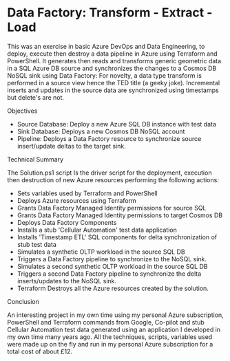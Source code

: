 # Data Factory: Transform - Extract - Load
This was an exercise in basic Azure DevOps and Data Engineering, to deploy, execute then destroy a data pipeline in Azure using Terraform and PowerShell. It generates then reads and transforms generic geometric data in a SQL Azure DB source and synchronizes the changes to a Cosmos DB NoSQL sink using Data Factory: For novelty, a data type transform is performed in a source view hence the TED title (a geeky joke). Incremental inserts and updates in the source data are synchronized using timestamps but delete's are not. 

Objectives

 - Source Database: Deploy a new Azure SQL DB instance with test data
 - Sink Database: Deploys a new Cosmos DB NoSQL account
 - Pipeline: Deploys a Data Factory resource to synchronize source insert/update deltas to the target sink.

Technical Summary 

The Solution.ps1 script Is the driver script for the deployment, execution then destruction of new Azure resources performing the following actions:
 - Sets variables used by Terraform and PowerShell
 - Deploys Azure resources using Terraform
 - Grants Data Factory Managed Identity permissions for source SQL
 - Grants Data Factory Managed Identity permissions to target Cosmos DB
 - Deploys Data Factory Components
 - Installs a stub 'Cellular Automation' test data application 
 - Installs 'Timestamp ETL' SQL components for delta synchronization of stub test data 
 - Simulates a synthetic OLTP workload in the source SQL DB
 - Triggers a Data Factory pipeline to synchronize to the NoSQL sink.
 - Simulates a second synthetic OLTP workload in the source SQL DB
 - Triggers a second Data Factory pipeline to synchronize the delta inserts/updates to the NoSQL sink.
 - Terraform Destroys all the Azure resources created by the solution.

Conclusion

An interesting project in my own time using my personal Azure subscription, PowerShell and Terraform commands from Google, Co-pilot and stub Cellular Automation test data generated using an application I developed in my own time many years ago. All the techniques, scripts, variables used were made up on the fly and run in my personal Azure subscription for a total cost of about £12. 
